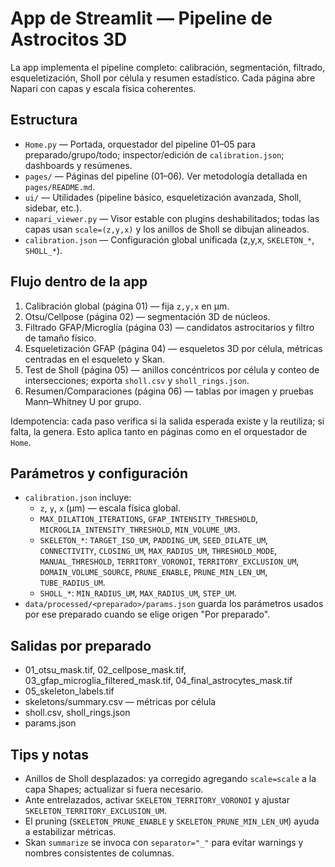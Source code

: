 # App de Streamlit — Pipeline de Astrocitos 3D

La app implementa el pipeline completo: calibración, segmentación, filtrado, esqueletización, Sholl por célula y resumen estadístico. Cada página abre Napari con capas y escala física coherentes.

## Estructura

- `Home.py` — Portada, orquestador del pipeline 01–05 para preparado/grupo/todo; inspector/edición de `calibration.json`; dashboards y resúmenes.
- `pages/` — Páginas del pipeline (01–06). Ver metodología detallada en `pages/README.md`.
- `ui/` — Utilidades (pipeline básico, esqueletización avanzada, Sholl, sidebar, etc.).
- `napari_viewer.py` — Visor estable con plugins deshabilitados; todas las capas usan `scale=(z,y,x)` y los anillos de Sholl se dibujan alineados.
- `calibration.json` — Configuración global unificada (z,y,x, `SKELETON_*`, `SHOLL_*`).

## Flujo dentro de la app

1) Calibración global (página 01) — fija `z,y,x` en µm.
2) Otsu/Cellpose (página 02) — segmentación 3D de núcleos.
3) Filtrado GFAP/Microglía (página 03) — candidatos astrocitarios y filtro de tamaño físico.
4) Esqueletización GFAP (página 04) — esqueletos 3D por célula, métricas centradas en el esqueleto y Skan.
5) Test de Sholl (página 05) — anillos concéntricos por célula y conteo de intersecciones; exporta `sholl.csv` y `sholl_rings.json`.
6) Resumen/Comparaciones (página 06) — tablas por imagen y pruebas Mann–Whitney U por grupo.

Idempotencia: cada paso verifica si la salida esperada existe y la reutiliza; si falta, la genera. Esto aplica tanto en páginas como en el orquestador de `Home`.

## Parámetros y configuración

- `calibration.json` incluye:
  - `z`, `y`, `x` (µm) — escala física global.
  - `MAX_DILATION_ITERATIONS`, `GFAP_INTENSITY_THRESHOLD`, `MICROGLIA_INTENSITY_THRESHOLD`, `MIN_VOLUME_UM3`.
  - `SKELETON_*`: `TARGET_ISO_UM`, `PADDING_UM`, `SEED_DILATE_UM`, `CONNECTIVITY`, `CLOSING_UM`, `MAX_RADIUS_UM`, `THRESHOLD_MODE`, `MANUAL_THRESHOLD`, `TERRITORY_VORONOI`, `TERRITORY_EXCLUSION_UM`, `DOMAIN_VOLUME_SOURCE`, `PRUNE_ENABLE`, `PRUNE_MIN_LEN_UM`, `TUBE_RADIUS_UM`.
  - `SHOLL_*`: `MIN_RADIUS_UM`, `MAX_RADIUS_UM`, `STEP_UM`.
- `data/processed/<preparado>/params.json` guarda los parámetros usados por ese preparado cuando se elige origen "Por preparado".

## Salidas por preparado

- 01_otsu_mask.tif, 02_cellpose_mask.tif, 03_gfap_microglia_filtered_mask.tif, 04_final_astrocytes_mask.tif
- 05_skeleton_labels.tif
- skeletons/summary.csv — métricas por célula
- sholl.csv, sholl_rings.json
- params.json

## Tips y notas

- Anillos de Sholl desplazados: ya corregido agregando `scale=scale` a la capa Shapes; actualizar si fuera necesario.
- Ante entrelazados, activar `SKELETON_TERRITORY_VORONOI` y ajustar `SKELETON_TERRITORY_EXCLUSION_UM`.
- El pruning (`SKELETON_PRUNE_ENABLE` y `SKELETON_PRUNE_MIN_LEN_UM`) ayuda a estabilizar métricas.
- Skan `summarize` se invoca con `separator="_"` para evitar warnings y nombres consistentes de columnas.
